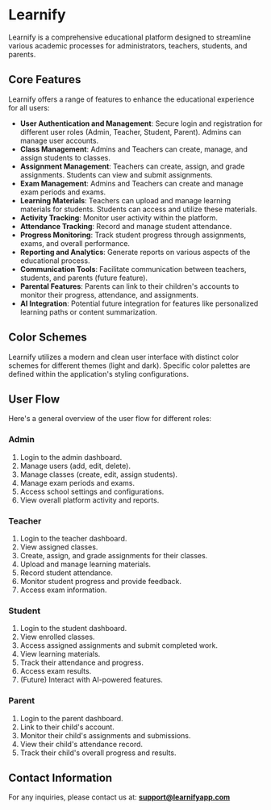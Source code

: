 # Learnify

Learnify is a comprehensive educational platform designed to streamline various academic processes for administrators, teachers, students, and parents.

## Core Features

Learnify offers a range of features to enhance the educational experience for all users:

-   **User Authentication and Management**: Secure login and registration for different user roles (Admin, Teacher, Student, Parent). Admins can manage user accounts.
-   **Class Management**: Admins and Teachers can create, manage, and assign students to classes.
-   **Assignment Management**: Teachers can create, assign, and grade assignments. Students can view and submit assignments.
-   **Exam Management**: Admins and Teachers can create and manage exam periods and exams.
-   **Learning Materials**: Teachers can upload and manage learning materials for students. Students can access and utilize these materials.
-   **Activity Tracking**: Monitor user activity within the platform.
-   **Attendance Tracking**: Record and manage student attendance.
-   **Progress Monitoring**: Track student progress through assignments, exams, and overall performance.
-   **Reporting and Analytics**: Generate reports on various aspects of the educational process.
-   **Communication Tools**: Facilitate communication between teachers, students, and parents (future feature).
-   **Parental Features**: Parents can link to their children's accounts to monitor their progress, attendance, and assignments.
-   **AI Integration**: Potential future integration for features like personalized learning paths or content summarization.

## Color Schemes

Learnify utilizes a modern and clean user interface with distinct color schemes for different themes (light and dark). Specific color palettes are defined within the application's styling configurations.

## User Flow

Here's a general overview of the user flow for different roles:

### Admin
1.  Login to the admin dashboard.
2.  Manage users (add, edit, delete).
3.  Manage classes (create, edit, assign students).
4.  Manage exam periods and exams.
5.  Access school settings and configurations.
6.  View overall platform activity and reports.

### Teacher
1.  Login to the teacher dashboard.
2.  View assigned classes.
3.  Create, assign, and grade assignments for their classes.
4.  Upload and manage learning materials.
5.  Record student attendance.
6.  Monitor student progress and provide feedback.
7.  Access exam information.

### Student
1.  Login to the student dashboard.
2.  View enrolled classes.
3.  Access assigned assignments and submit completed work.
4.  View learning materials.
5.  Track their attendance and progress.
6.  Access exam results.
7.  (Future) Interact with AI-powered features.

### Parent
1.  Login to the parent dashboard.
2.  Link to their child's account.
3.  Monitor their child's assignments and submissions.
4.  View their child's attendance record.
5.  Track their child's overall progress and results.

## Contact Information

For any inquiries, please contact us at: **support@learnifyapp.com**



